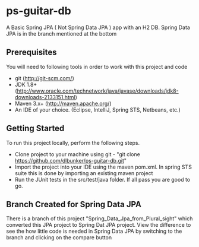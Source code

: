ps-guitar-db
============

A Basic Spring JPA ( Not Spring Data JPA ) app with an H2 DB. Spring Data JPA is in the branch mentioned at the bottom

Prerequisites
-------------
You will need to following tools in order to work with this project and code

* git (http://git-scm.com/)
* JDK 1.8+ (http://www.oracle.com/technetwork/java/javase/downloads/jdk8-downloads-2133151.html)
* Maven 3.x+ (http://maven.apache.org/)
* An IDE of your choice.  (Eclipse, IntelliJ, Spring STS, Netbeans, etc.)

Getting Started
---------------
To run this project locally, perform the following steps.

* Clone project to your machine using git - "git clone https://github.com/dlbunker/ps-guitar-db.git"
* Import the project into your IDE using the maven pom.xml.  In spring STS suite this is done by importing an existing maven project
* Run the JUnit tests in the src/test/java folder.  If all pass you are good to go.

Branch Created for Spring Data JPA
----------------------------------
There is a branch of this project "Spring_Data_Jpa_from_Plural_sight" which converted this JPA project to Spring Dat JPA project.
View the difference to see the how little code is needed in Spring Data JPA by switching to the branch and clicking on the compare button 

